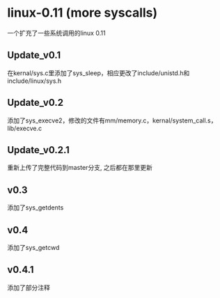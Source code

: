 # linux-0.11 (more syscalls)
一个扩充了一些系统调用的linux 0.11

## Update_v0.1
在kernal/sys.c里添加了sys_sleep，相应更改了include/unistd.h和include/linux/sys.h

## Update_v0.2
添加了sys_execve2，修改的文件有mm/memory.c，kernal/system_call.s，lib/execve.c

## Update_v0.2.1
重新上传了完整代码到master分支, 之后都在那里更新

## v0.3
添加了sys_getdents

## v0.4
添加了sys_getcwd

## v0.4.1
添加了部分注释
